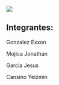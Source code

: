 ![](https://images.cooltext.com/5136244.png)



## Integrantes:
Gonzalez Exxon

Mojica Jonathan

Garcia Jesus

Cansino Yeizmin
